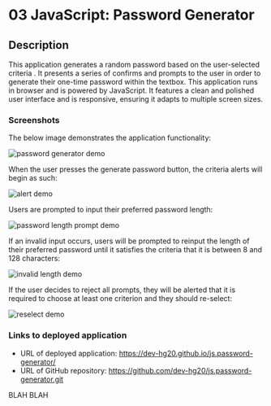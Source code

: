# 03 JavaScript: Password Generator

## Description

This application generates a random password based on the user-selected criteria . It presents a series of confirms and prompts to the user in order to generate their one-time password within the textbox. This application runs in browser and is powered by JavaScript. It features a clean and polished user interface and is responsive, ensuring it adapts to multiple screen sizes.

### Screenshots

The below image demonstrates the application functionality:

![password generator demo](/Assets/images/03-javascript-homework-demo.png)

When the user presses the generate password button, the criteria alerts will begin as such:

![alert demo](/Assets/images/criteria-confirms.png)

Users are prompted to input their preferred password length:

![password length prompt demo](/Assets/images/password-length-prompt.png)

If an invalid input occurs, users will be prompted to reinput the length of their preferred password until it satisfies the criteria that it is between 8 and 128 characters:

![invalid length demo](/Assets/images/invalid-length-alert.png)

If the user decides to reject all prompts, they will be alerted that it is required to choose at least one criterion and they should re-select:

![reselect demo](/Assets/images/invalid-reselect-criteria.png)

### Links to deployed application

- URL of deployed application: https://dev-hg20.github.io/js.password-generator/
- URL of GitHub repository: https://github.com/dev-hg20/js.password-generator.git

BLAH BLAH

